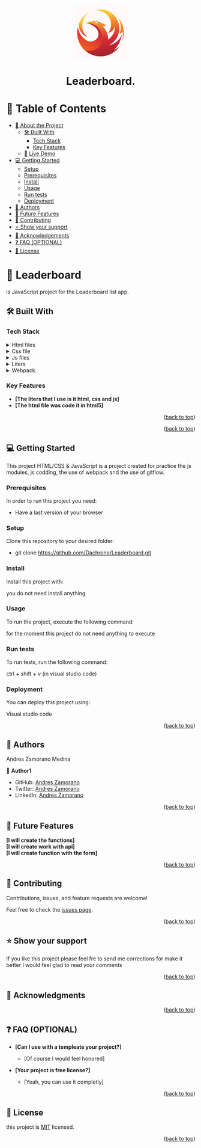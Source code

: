 <a name="readme-top"></a>

<div align="center">
  <img src="./logo.png" alt="logo" width="140"  height="auto" />
  <br/>

  <h1><b>Leaderboard.</b></h1>

</div>

<!-- TABLE OF CONTENTS -->

# 📗 Table of Contents

- [📖 About the Project](#about-project)
  - [🛠 Built With](#built-with)
    - [Tech Stack](#tech-stack)
    - [Key Features](#key-features)
  - [🚀 Live Demo](#live-demo)
- [💻 Getting Started](#getting-started)
  - [Setup](#setup)
  - [Prerequisites](#prerequisites)
  - [Install](#install)
  - [Usage](#usage)
  - [Run tests](#run-tests)
  - [Deployment](#deployment)
- [👥 Authors](#authors)
- [🔭 Future Features](#future-features)
- [🤝 Contributing](#contributing)
- [⭐️ Show your support](#support)
- [🙏 Acknowledgements](#acknowledgements)
- [❓ FAQ (OPTIONAL)](#faq)
- [📝 License](#license)

<!-- PROJECT DESCRIPTION -->

# 📖 Leaderboard <a name="about-project"></a>

is JavaScript project for the Leaderboard list app. 

## 🛠 Built With <a name="built-with"></a>

### Tech Stack <a name="tech-stack"></a>

<details>
  <summary>Html files</summary>
  <ul>
    <li>this files contends all html code, font, links, css links, js links</li>
  </ul>
</details>

<details>
<summary>Css file</summary>
  <ul>
    <li>this files help us to give the visual part to the html files content</li>
  </ul>
</details>

<details>
<summary>Js files</summary>
  <ul>
    <li>this file help us to use DOM into the html files and do funtions features</li>
  </ul>
</details>

<details>
  <summary>Liters</summary>
  <ul>
    <li>I use liters to help find error in the code </li>
  </ul>
</details>

<details>
  <summary>Webpack.</summary>
  <ul>
    <li>I use web pack in this project </li>
  </ul>
</details>

### Key Features <a name="key-features"></a>

- **[The liters that I use is it html, css and js]**
- **[The html file was code it in html5]**

<p align="right">(<a href="#readme-top">back to top</a>)</p>

<p align="right">(<a href="#readme-top">back to top</a>)</p>

## 💻 Getting Started <a name="getting-started"></a>

This project HTML/CSS & JavaScript is a project created for practice the js modules, js codding, the use of webpack and the use of gitflow. 

### Prerequisites

In order to run this project you need:

- Have a last version of your browser

### Setup

Clone this repository to your desired folder:

- git clone https://github.com/Dachrono/Leaderboard.git


### Install

Install this project with:

you do not need install anything

### Usage

To run the project, execute the following command:

for the moment this project do not need anything to execute

### Run tests

To run tests, run the following command:

ctrl + shift + v (in visual studio code)

### Deployment

You can deploy this project using:

Visual studio code 

<p align="right">(<a href="#readme-top">back to top</a>)</p>

## 👥 Authors <a name="authors"></a>

Andres Zamorano Medina

👤 **Author1**

- GitHub: [Andres Zamorano](https://github.com/Dachrono)
- Twitter: [Andres Zamorano](https://twitter.com/Dachrono)
- LinkedIn: [Andres Zamorano](https://www.linkedin.com/in/andres-zamorano-785b77a1/)

<p align="right">(<a href="#readme-top">back to top</a>)</p>

## 🔭 Future Features <a name="future-features"></a>

**[I will create the functions]**<br>
**[I will create work with api]**<br>
**[I will create function with the form]**

<p align="right">(<a href="#readme-top">back to top</a>)</p>

## 🤝 Contributing <a name="contributing"></a>

Contributions, issues, and feature requests are welcome!

Feel free to check the [issues page](../../issues/).

<p align="right">(<a href="#readme-top">back to top</a>)</p>

<!-- SUPPORT -->

## ⭐️ Show your support <a name="support"></a>

If you like this project please feel fre to send me corrections for make it better I would feel glad to read your comments  

<p align="right">(<a href="#readme-top">back to top</a>)</p>

<!-- ACKNOWLEDGEMENTS -->

## 🙏 Acknowledgments <a name="acknowledgements"></a>



<p align="right">(<a href="#readme-top">back to top</a>)</p>

<!-- FAQ (optional) -->

## ❓ FAQ (OPTIONAL) <a name="faq"></a>


- **[Can I use with a templeate your project?]**

  - [Of course I would feel honored]

- **[Your project is free license?]**

  - [Yeah, you can use it completly]

<p align="right">(<a href="#readme-top">back to top</a>)</p>

<!-- LICENSE -->

## 📝 License <a name="license"></a>

this project is [MIT](./LICENSE) licensed.

<p align="right">(<a href="#readme-top">back to top</a>)</p>